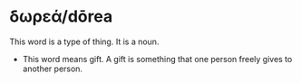 # δωρεά/dōrea
This word is a type of thing. It is a noun.

* This word means gift. A gift is something that one person freely gives to another person. 
